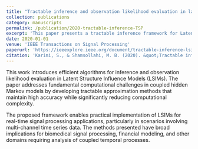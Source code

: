 ```yaml
---
title: "Tractable inference and observation likelihood evaluation in latent structure influence models"
collection: publications
category: manuscripts
permalink: /publication/2020-tractable-inference-TSP
excerpt: 'This paper presents a tractable inference framework for Latent Structure Influence Models with efficient observation likelihood evaluation methods.'
date: 2020-01-01
venue: 'IEEE Transactions on Signal Processing'
paperurl: 'https://ieeexplore.ieee.org/document/tractable-inference-lsim'
citation: 'Karimi, S., & Shamsollahi, M. B. (2020). &quot;Tractable inference and observation likelihood evaluation in latent structure influence models.&quot; <i>IEEE Transactions on Signal Processing</i>, 68, 5736-5745.'
---
```


This work introduces efficient algorithms for inference and observation likelihood evaluation in Latent Structure Influence Models (LSIMs). The paper addresses fundamental computational challenges in coupled hidden Markov models by developing tractable approximation methods that maintain high accuracy while significantly reducing computational complexity.

The proposed framework enables practical implementation of LSIMs for real-time signal processing applications, particularly in scenarios involving multi-channel time series data. The methods presented have broad implications for biomedical signal processing, financial modeling, and other domains requiring analysis of coupled temporal processes. 